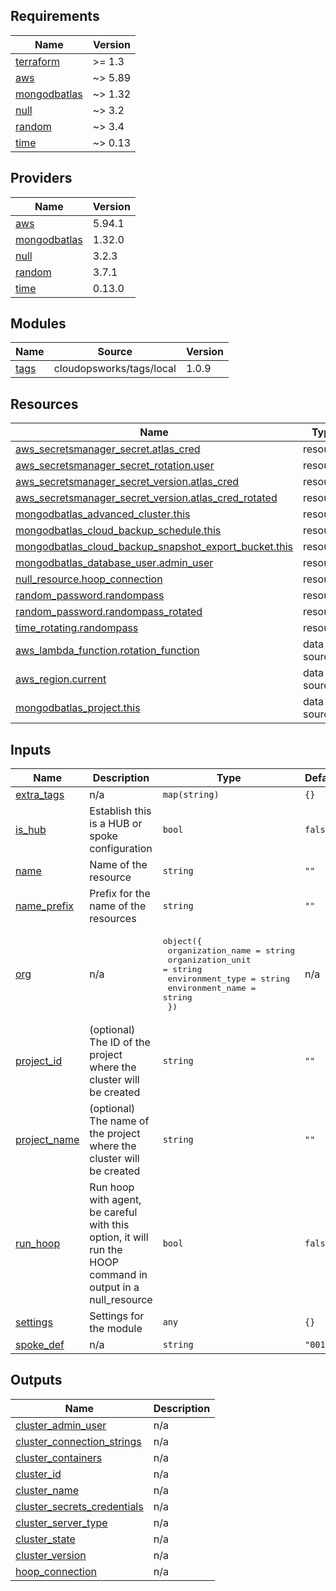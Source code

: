 ## Requirements

| Name | Version |
|------|---------|
| <a name="requirement_terraform"></a> [terraform](#requirement\_terraform) | >= 1.3 |
| <a name="requirement_aws"></a> [aws](#requirement\_aws) | ~> 5.89 |
| <a name="requirement_mongodbatlas"></a> [mongodbatlas](#requirement\_mongodbatlas) | ~> 1.32 |
| <a name="requirement_null"></a> [null](#requirement\_null) | ~> 3.2 |
| <a name="requirement_random"></a> [random](#requirement\_random) | ~> 3.4 |
| <a name="requirement_time"></a> [time](#requirement\_time) | ~> 0.13 |

## Providers

| Name | Version |
|------|---------|
| <a name="provider_aws"></a> [aws](#provider\_aws) | 5.94.1 |
| <a name="provider_mongodbatlas"></a> [mongodbatlas](#provider\_mongodbatlas) | 1.32.0 |
| <a name="provider_null"></a> [null](#provider\_null) | 3.2.3 |
| <a name="provider_random"></a> [random](#provider\_random) | 3.7.1 |
| <a name="provider_time"></a> [time](#provider\_time) | 0.13.0 |

## Modules

| Name | Source | Version |
|------|--------|---------|
| <a name="module_tags"></a> [tags](#module\_tags) | cloudopsworks/tags/local | 1.0.9 |

## Resources

| Name | Type |
|------|------|
| [aws_secretsmanager_secret.atlas_cred](https://registry.terraform.io/providers/hashicorp/aws/latest/docs/resources/secretsmanager_secret) | resource |
| [aws_secretsmanager_secret_rotation.user](https://registry.terraform.io/providers/hashicorp/aws/latest/docs/resources/secretsmanager_secret_rotation) | resource |
| [aws_secretsmanager_secret_version.atlas_cred](https://registry.terraform.io/providers/hashicorp/aws/latest/docs/resources/secretsmanager_secret_version) | resource |
| [aws_secretsmanager_secret_version.atlas_cred_rotated](https://registry.terraform.io/providers/hashicorp/aws/latest/docs/resources/secretsmanager_secret_version) | resource |
| [mongodbatlas_advanced_cluster.this](https://registry.terraform.io/providers/mongodb/mongodbatlas/latest/docs/resources/advanced_cluster) | resource |
| [mongodbatlas_cloud_backup_schedule.this](https://registry.terraform.io/providers/mongodb/mongodbatlas/latest/docs/resources/cloud_backup_schedule) | resource |
| [mongodbatlas_cloud_backup_snapshot_export_bucket.this](https://registry.terraform.io/providers/mongodb/mongodbatlas/latest/docs/resources/cloud_backup_snapshot_export_bucket) | resource |
| [mongodbatlas_database_user.admin_user](https://registry.terraform.io/providers/mongodb/mongodbatlas/latest/docs/resources/database_user) | resource |
| [null_resource.hoop_connection](https://registry.terraform.io/providers/hashicorp/null/latest/docs/resources/resource) | resource |
| [random_password.randompass](https://registry.terraform.io/providers/hashicorp/random/latest/docs/resources/password) | resource |
| [random_password.randompass_rotated](https://registry.terraform.io/providers/hashicorp/random/latest/docs/resources/password) | resource |
| [time_rotating.randompass](https://registry.terraform.io/providers/hashicorp/time/latest/docs/resources/rotating) | resource |
| [aws_lambda_function.rotation_function](https://registry.terraform.io/providers/hashicorp/aws/latest/docs/data-sources/lambda_function) | data source |
| [aws_region.current](https://registry.terraform.io/providers/hashicorp/aws/latest/docs/data-sources/region) | data source |
| [mongodbatlas_project.this](https://registry.terraform.io/providers/mongodb/mongodbatlas/latest/docs/data-sources/project) | data source |

## Inputs

| Name | Description | Type | Default | Required |
|------|-------------|------|---------|:--------:|
| <a name="input_extra_tags"></a> [extra\_tags](#input\_extra\_tags) | n/a | `map(string)` | `{}` | no |
| <a name="input_is_hub"></a> [is\_hub](#input\_is\_hub) | Establish this is a HUB or spoke configuration | `bool` | `false` | no |
| <a name="input_name"></a> [name](#input\_name) | Name of the resource | `string` | `""` | no |
| <a name="input_name_prefix"></a> [name\_prefix](#input\_name\_prefix) | Prefix for the name of the resources | `string` | `""` | no |
| <a name="input_org"></a> [org](#input\_org) | n/a | <pre>object({<br/>    organization_name = string<br/>    organization_unit = string<br/>    environment_type  = string<br/>    environment_name  = string<br/>  })</pre> | n/a | yes |
| <a name="input_project_id"></a> [project\_id](#input\_project\_id) | (optional) The ID of the project where the cluster will be created | `string` | `""` | no |
| <a name="input_project_name"></a> [project\_name](#input\_project\_name) | (optional) The name of the project where the cluster will be created | `string` | `""` | no |
| <a name="input_run_hoop"></a> [run\_hoop](#input\_run\_hoop) | Run hoop with agent, be careful with this option, it will run the HOOP command in output in a null\_resource | `bool` | `false` | no |
| <a name="input_settings"></a> [settings](#input\_settings) | Settings for the module | `any` | `{}` | no |
| <a name="input_spoke_def"></a> [spoke\_def](#input\_spoke\_def) | n/a | `string` | `"001"` | no |

## Outputs

| Name | Description |
|------|-------------|
| <a name="output_cluster_admin_user"></a> [cluster\_admin\_user](#output\_cluster\_admin\_user) | n/a |
| <a name="output_cluster_connection_strings"></a> [cluster\_connection\_strings](#output\_cluster\_connection\_strings) | n/a |
| <a name="output_cluster_containers"></a> [cluster\_containers](#output\_cluster\_containers) | n/a |
| <a name="output_cluster_id"></a> [cluster\_id](#output\_cluster\_id) | n/a |
| <a name="output_cluster_name"></a> [cluster\_name](#output\_cluster\_name) | n/a |
| <a name="output_cluster_secrets_credentials"></a> [cluster\_secrets\_credentials](#output\_cluster\_secrets\_credentials) | n/a |
| <a name="output_cluster_server_type"></a> [cluster\_server\_type](#output\_cluster\_server\_type) | n/a |
| <a name="output_cluster_state"></a> [cluster\_state](#output\_cluster\_state) | n/a |
| <a name="output_cluster_version"></a> [cluster\_version](#output\_cluster\_version) | n/a |
| <a name="output_hoop_connection"></a> [hoop\_connection](#output\_hoop\_connection) | n/a |
